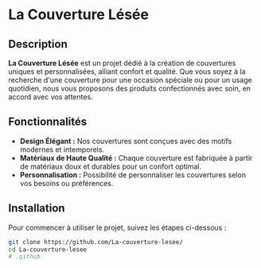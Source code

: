 # La Couverture Lésée

## Description

**La Couverture Lésée** est un projet dédié à la création de couvertures uniques et personnalisées, alliant confort et qualité. Que vous soyez à la recherche d'une couverture pour une occasion spéciale ou pour un usage quotidien, nous vous proposons des produits confectionnés avec soin, en accord avec vos attentes.

## Fonctionnalités

- **Design Élégant :** Nos couvertures sont conçues avec des motifs modernes et intemporels.
- **Matériaux de Haute Qualité :** Chaque couverture est fabriquée à partir de matériaux doux et durables pour un confort optimal.
- **Personnalisation :** Possibilité de personnaliser les couvertures selon vos besoins ou préférences.

## Installation

Pour commencer à utiliser le projet, suivez les étapes ci-dessous :

```bash
git clone https://github.com/La-couverture-lesee/
cd La-couverture-lesee
# .github
